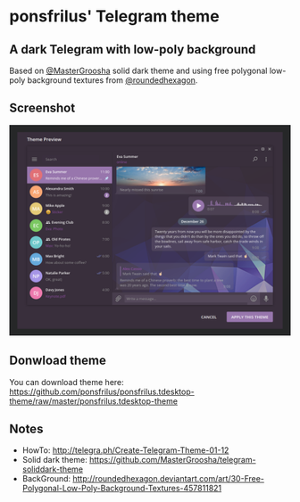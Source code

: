# ponsfrilus' Telegram theme

## A dark Telegram with low-poly background
Based on [@MasterGroosha](https://github.com/MasterGroosha/telegram-soliddark-theme) solid dark theme and using free polygonal low-poly background textures from [@roundedhexagon](http://roundedhexagon.deviantart.com/art/30-Free-Polygonal-Low-Poly-Background-Textures-457811821).

## Screenshot
![Theme's screenshot](screenshot_ponsfrilus_telegram_theme.png)

## Donwload theme
You can download theme here: https://github.com/ponsfrilus/ponsfrilus.tdesktop-theme/raw/master/ponsfrilus.tdesktop-theme

## Notes
* HowTo: http://telegra.ph/Create-Telegram-Theme-01-12
* Solid dark theme: https://github.com/MasterGroosha/telegram-soliddark-theme
* BackGround: http://roundedhexagon.deviantart.com/art/30-Free-Polygonal-Low-Poly-Background-Textures-457811821
